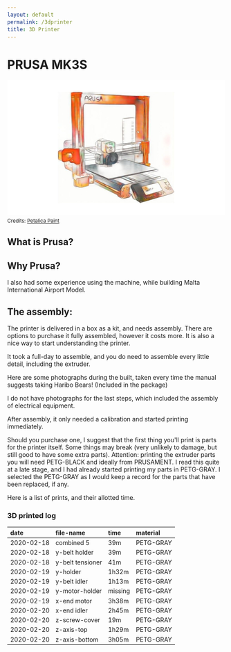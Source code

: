 ```yaml
---
layout: default
permalink: /3dprinter
title: 3D Printer
---
```


# PRUSA MK3S

![prusa-sketch](/assets/img/pages/prusa-sketch.jpg)
<small>Credits: <a href="https://petalica-paint.pixiv.dev/index_en.html">Petalica Paint</a></small>

## What is Prusa?

## Why Prusa?
I also had some experience using the machine, while building Malta International Airport Model.

## The assembly:
The printer is delivered in a box as a kit, and needs assembly. There are options to purchase it fully assembled, however it costs more. It is also a nice way to start understanding the printer.

It took a full-day to assemble, and you do need to assemble every little detail, including the extruder.

Here are some photographs during the built, taken every time the manual suggests taking Haribo Bears! (Included in the package)

I do not have photographs for the last steps, which included the assembly of electrical equipment.

After assembly, it only needed a calibration and started printing immediately.

Should you purchase one, I suggest that the first thing you'll print is parts for the printer itself. Some things may break (very unlikely to damage, but still good to have some extra parts). Attention: printing the extruder parts you will need PETG-BLACK and ideally from PRUSAMENT. I read this quite at a late stage, and I had already started printing my parts in PETG-GRAY. I selected the PETG-GRAY as I would keep a record for the parts that have been replaced, if any.

Here is a list of prints, and their allotted time.

### 3D printed log

|date | file-name        | time   | material |
|:-------------|:------------------|:------|:------|
|2020-02-18| combined 5 | 39m | PETG-GRAY
|2020-02-18| y-belt holder | 39m | PETG-GRAY
|2020-02-18| y-belt tensioner | 41m | PETG-GRAY
|2020-02-19| y-holder | 1h32m | PETG-GRAY
|2020-02-19| y-belt idler | 1h13m | PETG-GRAY
|2020-02-19| y-motor-holder | missing | PETG-GRAY
|2020-02-19| x-end motor | 3h38m | PETG-GRAY
|2020-02-20| x-end idler | 2h45m | PETG-GRAY
|2020-02-20| z-screw-cover | 19m | PETG-GRAY
|2020-02-20| z-axis-top | 1h29m | PETG-GRAY
|2020-02-20| z-axis-bottom | 3h05m | PETG-GRAY